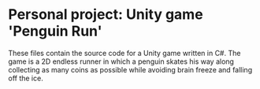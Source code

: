 # Personal project: Unity game 'Penguin Run'

These files contain the source code for a Unity game written in C#. The game is a 2D endless runner in which a penguin skates his way along collecting as many coins as possible while avoiding brain freeze and falling off the ice. 
